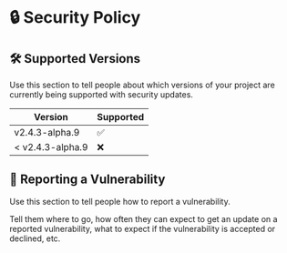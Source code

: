 # 🔒 Security Policy

## 🛠 Supported Versions

Use this section to tell people about which versions of your project are
currently being supported with security updates.

| Version          | Supported          |
| ---------------- | ------------------ |
| v2.4.3-alpha.9   | :white_check_mark: |
| < v2.4.3-alpha.9 | :x:                |

## 📢 Reporting a Vulnerability

Use this section to tell people how to report a vulnerability.

Tell them where to go, how often they can expect to get an update on a reported
vulnerability, what to expect if the vulnerability is accepted or declined, etc.
